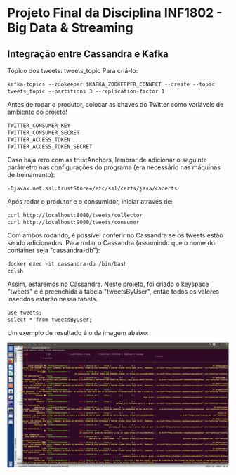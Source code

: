 # Projeto Final da Disciplina INF1802 - Big Data & Streaming

## Integração entre Cassandra e Kafka

Tópico dos tweets: tweets_topic
Para criá-lo:
```
kafka-topics --zookeeper $KAFKA_ZOOKEEPER_CONNECT --create --topic tweets_topic --partitions 3 --replication-factor 1
```

Antes de rodar o produtor, colocar as chaves do Twitter como variáveis de ambiente do projeto!
```
TWITTER_CONSUMER_KEY
TWITTER_CONSUMER_SECRET
TWITTER_ACCESS_TOKEN
TWITTER_ACCESS_TOKEN_SECRET
```

Caso haja erro com as trustAnchors, lembrar de adicionar o seguinte parâmetro nas configurações do programa (era necessário nas máquinas de treinamento):
```
-Djavax.net.ssl.trustStore=/etc/ssl/certs/java/cacerts
```

Após rodar o produtor e o consumidor, iniciar através de:
```
curl http://localhost:8080/tweets/collector
curl http://localhost:9080/tweets/consumer
```

Com ambos rodando, é possível conferir no Cassandra se os tweets estão sendo adicionados. Para rodar o Cassandra (assumindo que o nome do container seja "cassandra-db"):
```
docker exec -it cassandra-db /bin/bash
cqlsh
```

Assim, estaremos no Cassandra. Neste projeto, foi criado o keyspace "tweets" e é preenchida a tabela "tweetsByUser", então todos os valores inseridos estarão nessa tabela.
```
use tweets;
select * from tweetsByUser;
```

Um exemplo de resultado é o da imagem abaixo:

![Imagem com select dos Tweets no Cassandra](tweets.png)
